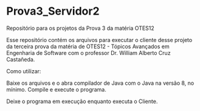# Prova3_Servidor2

Repositório para os projetos da Prova 3 da matéria OTES12

Esse repositório contém os arquivos para executar o cliente desse projeto da terceira prova da matéria de OTES12 - Tópicos Avançados em Engenharia de Software com o professor Dr. William Alberto Cruz Castañeda.

Como utilizar:

Baixe os arquivos e o abra compilador de Java com o Java na versão 8, no mínimo. Compile e execute o programa.

Deixe o programa em execução enquanto executa o Cliente.
